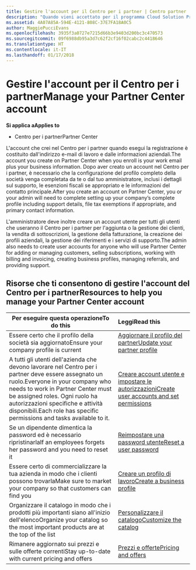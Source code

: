 ```yaml
---
title: Gestire l'account per il Centro per i partner | Centro partner
description: "Quando vieni accettato per il programma Cloud Solution Provider, tu o il tuo amministratore dovete configurare l'account della società nel Centro per i partner."
ms.assetid: 4A07A85A-594E-4121-808C-37E7FA18A0C5
author: MaggiePucciEvans
ms.openlocfilehash: 3935f3a0727e7215d66b3e9403d200bc3c470573
ms.sourcegitcommit: 09f6988db95a3d7c62f2cf16f02cabc2c4418646
ms.translationtype: HT
ms.contentlocale: it-IT
ms.lasthandoff: 01/17/2018
---
```

# <a name="manage-your-partner-center-account"></a><span data-ttu-id="4e911-103">Gestire l'account per il Centro per i partner</span><span class="sxs-lookup"><span data-stu-id="4e911-103">Manage your Partner Center account</span></span>

**<span data-ttu-id="4e911-104">Si applica a</span><span class="sxs-lookup"><span data-stu-id="4e911-104">Applies to</span></span>**

-  <span data-ttu-id="4e911-105">Centro per i partner</span><span class="sxs-lookup"><span data-stu-id="4e911-105">Partner Center</span></span>

<span data-ttu-id="4e911-106">L'account che crei nel Centro per i partner quando esegui la registrazione è costituito dall'indirizzo e-mail di lavoro e dalle informazioni aziendali.</span><span class="sxs-lookup"><span data-stu-id="4e911-106">The account you create on Partner Center when you enroll is your work email plus your business information.</span></span> <span data-ttu-id="4e911-107">Dopo aver creato un account nel Centro per i partner, è necessario che la configurazione del profilo completo della società venga completata da te o dal tuo amministratore, inclusi i dettagli sul supporto, le esenzioni fiscali se appropriato e le informazioni del contatto principale.</span><span class="sxs-lookup"><span data-stu-id="4e911-107">After you create an account on Partner Center, you or your admin will need to complete setting up your company’s complete profile including support details, file tax exemptions if appropriate, and primary contact information.</span></span> 

<span data-ttu-id="4e911-108">L'amministratore deve inoltre creare un account utente per tutti gli utenti che useranno il Centro per i partner per l'aggiunta o la gestione dei clienti, la vendita di sottoscrizioni, la gestione della fatturazione, la creazione dei profili aziendali, la gestione dei riferimenti e i servizi di supporto.</span><span class="sxs-lookup"><span data-stu-id="4e911-108">The admin also needs to create user accounts for anyone who will use Partner Center for adding or managing customers, selling subscriptions, working with billing and invoicing, creating business profiles, managing referrals, and providing support.</span></span>


## <a name="resources-to-help-you-manage-your-partner-center-account"></a><span data-ttu-id="4e911-109">Risorse che ti consentono di gestire l'account del Centro per i partner</span><span class="sxs-lookup"><span data-stu-id="4e911-109">Resources to help you manage your Partner Center account</span></span>

|**<span data-ttu-id="4e911-110">Per eseguire questa operazione</span><span class="sxs-lookup"><span data-stu-id="4e911-110">To do this</span></span>**   |**<span data-ttu-id="4e911-111">Leggi</span><span class="sxs-lookup"><span data-stu-id="4e911-111">Read this</span></span>**   |
|-----------------------|:-----------------------|
|<span data-ttu-id="4e911-112">Essere certo che il profilo della società sia aggiornato</span><span class="sxs-lookup"><span data-stu-id="4e911-112">Ensure your company profile is current</span></span>   |[<span data-ttu-id="4e911-113">Aggiornare il profilo del partner</span><span class="sxs-lookup"><span data-stu-id="4e911-113">Update your partner profile</span></span>](update-your-partner-profile.md)|
|<span data-ttu-id="4e911-114">A tutti gli utenti dell'azienda che devono lavorare nel Centro per i partner deve essere assegnato un ruolo.</span><span class="sxs-lookup"><span data-stu-id="4e911-114">Everyone in your company who needs to work in Partner Center must be assigned roles.</span></span> <span data-ttu-id="4e911-115">Ogni ruolo ha autorizzazioni specifiche e attività disponibili.</span><span class="sxs-lookup"><span data-stu-id="4e911-115">Each role has specific permissions and tasks available to it.</span></span>|[<span data-ttu-id="4e911-116">Creare account utente e impostare le autorizzazioni</span><span class="sxs-lookup"><span data-stu-id="4e911-116">Create user accounts and set permissions</span></span>](create-user-accounts-and-set-permissions.md)|
|<span data-ttu-id="4e911-117">Se un dipendente dimentica la password ed è necessario ripristinarla</span><span class="sxs-lookup"><span data-stu-id="4e911-117">If an employees forgets her password and you need to reset it</span></span>  |[<span data-ttu-id="4e911-118">Reimpostare una password utente</span><span class="sxs-lookup"><span data-stu-id="4e911-118">Reset a user password</span></span>](reset-a-user-password.md)|
|<span data-ttu-id="4e911-119">Essere certo di commercializzare la tua azienda in modo che i clienti possono trovarla</span><span class="sxs-lookup"><span data-stu-id="4e911-119">Make sure to market your company so that customers can find you</span></span>   |[<span data-ttu-id="4e911-120">Creare un profilo di lavoro</span><span class="sxs-lookup"><span data-stu-id="4e911-120">Create a business profile</span></span>](create-a-marketing-profile.md)|
|<span data-ttu-id="4e911-121">Organizzare il catalogo in modo che i prodotti più importanti siano all'inizio dell'elenco</span><span class="sxs-lookup"><span data-stu-id="4e911-121">Organize your catalog so the most important products are at the top of the list</span></span>   |[<span data-ttu-id="4e911-122">Personalizzare il catalogo</span><span class="sxs-lookup"><span data-stu-id="4e911-122">Customize the catalog</span></span>](customize-the-catalog.md)|
|<span data-ttu-id="4e911-123">Rimanere aggiornato sui prezzi e sulle offerte correnti</span><span class="sxs-lookup"><span data-stu-id="4e911-123">Stay up-to-date with current pricing and offers</span></span>   |[<span data-ttu-id="4e911-124">Prezzi e offerte</span><span class="sxs-lookup"><span data-stu-id="4e911-124">Pricing and offers</span></span>](pricing-and-offers.md)|













 

 



